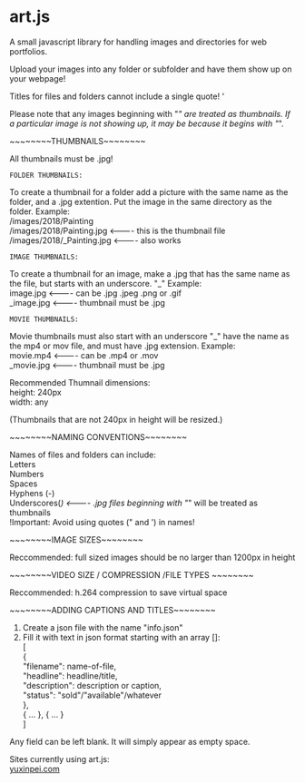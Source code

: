 # art.js
A small javascript library for handling images and directories for web portfolios.

Upload your images into any folder or subfolder and have them show up on your webpage!

Titles for files and folders cannot include a single quote! '

Please note that any images beginning with "_" are treated as thumbnails.
If a particular image is not showing up, it may be because it begins with "_".

\~~~~~~~~THUMBNAILS~~~~~~~~

All thumbnails must be .jpg!

	FOLDER THUMBNAILS:
To create a thumbnail for a folder add a picture with the same name as the folder, and a .jpg extention.
Put the image in the same directory as the folder.
Example:<br />
	/images/2018/Painting<br />
	/images/2018/Painting.jpg <---- this is the thumbnail file<br />
	/images/2018/_Painting.jpg <---- also works

	IMAGE THUMBNAILS:
To create a thumbnail for an image, make a .jpg that has the same name as the file, but starts with an underscore. "_"
Example:<br />
	image.jpg <---- can be .jpg .jpeg .png or .gif<br />
	_image.jpg <---- thumbnail must be .jpg

	MOVIE THUMBNAILS:
Movie thumbnails must also start with an underscore "_" have the name as the mp4 or mov file, and must have .jpg extension.
Example:<br />
	movie.mp4 <---- can be .mp4 or .mov<br />
	_movie.jpg <---- thumbnail must be .jpg

Recommended Thumnail dimensions:<br />
	height: 240px<br />
	width: any<br />

(Thumbnails that are not 240px in height will be resized.)

\~~~~~~~~NAMING CONVENTIONS~~~~~~~~

Names of files and folders can include:<br />
	Letters<br />
	Numbers<br />
	Spaces<br />
	Hyphens (-)<br />
	Underscores(_) <---- .jpg files beginning with "_" will be treated as thumbnails<br />
!Important: Avoid using quotes (" and ') in names!<br />

\~~~~~~~~IMAGE SIZES~~~~~~~~

Reccommended: full sized images should be no larger than 1200px in height<br />

\~~~~~~~~VIDEO SIZE / COMPRESSION /FILE TYPES ~~~~~~~~

Reccommended: h.264 compression to save virtual space<br />

\~~~~~~~~ADDING CAPTIONS AND TITLES~~~~~~~~

1. Create a json file with the name "info.json"<br />
2. Fill it with text in json format starting with an array []:<br />
[<br />
	{<br />
		"filename": name-of-file,<br />
		"headline": headline/title,<br />
		"description": description or caption,<br />
		"status": "sold"/"available"/whatever<br />
	},<br />
	{ ... }, { ... }<br />
]<br />

Any field can be left blank. It will simply appear as empty space.<br/>

Sites currently using art.js:<br />
<a href="http://yuxinpei.com">yuxinpei.com</a>

